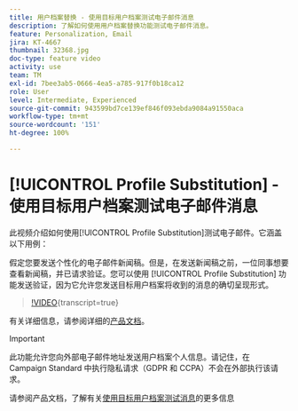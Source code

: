 ```yaml
---
title: 用户档案替换 - 使用目标用户档案测试电子邮件消息
description: 了解如何使用用户档案替换功能测试电子邮件消息。
feature: Personalization, Email
jira: KT-4667
thumbnail: 32368.jpg
doc-type: feature video
activity: use
team: TM
exl-id: 7bee3ab5-0666-4ea5-a785-917f0b18ca12
role: User
level: Intermediate, Experienced
source-git-commit: 943599bd7ce139ef846f093ebda9084a91550aca
workflow-type: tm+mt
source-wordcount: '151'
ht-degree: 100%

---
```


# [!UICONTROL Profile Substitution] - 使用目标用户档案测试电子邮件消息

此视频介绍如何使用[!UICONTROL Profile Substitution]测试电子邮件。它涵盖以下用例：

假定您要发送个性化的电子邮件新闻稿。但是，在发送新闻稿之前，一位同事想要查看新闻稿，并已请求验证。您可以使用 [!UICONTROL Profile Substitution] 功能发送验证，因为它允许您发送目标用户档案将收到的消息的确切呈现形式。

>[!VIDEO](https://video.tv.adobe.com/v/32368?learn=on){transcript=true}

有关详细信息，请参阅详细的[产品文档](https://experienceleague.adobe.com/docs/campaign-standard/using/testing-and-sending/preparing-and-testing-messages/testing-messages-using-target.html?lang=zh-Hans)。

>[!IMPORTANT]
>
>此功能允许您向外部电子邮件地址发送用户档案个人信息。请记住，在 Campaign Standard 中执行隐私请求（GDPR 和 CCPA）不会在外部执行该请求。

请参阅产品文档，了解有关[使用目标用户档案测试消息](https://experienceleague.adobe.com/docs/campaign-standard/using/testing-and-sending/preparing-and-testing-messages/testing-messages-using-target.html?lang=zh-Hans)的更多信息
